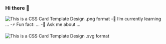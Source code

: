 ### Hi there 👋

<!--
**anthonygenovese/anthonygenovese** is a ✨ _special_ ✨ repository because its `README.md` (this file) appears on your GitHub profile.
bafybeibqwwwjttxevepk5eepznwueqj6woo57e5aeciunlmc4coc4s4kdq
Here are some ideas to get you started:

- 👯 I’m looking to collaborate on ...
- 🤔 I’m looking for help with ...
💬 Ask me about ...
- 📫 How to reach me: ...
- 😄 Pronouns: ...
-->
![This is a CSS Card Template Design .png format](https://ipfs.io/ipfs/QmPG78CBCd3hyJPZPVu5bWYxUpbuwvXRoLXYzxgKGkPxkK?filename=png-card-layout.png "Image")
-🌱 I’m currently learning ...
-⚡ Fun fact: ...
-💬 Ask me about ...

![This is a CSS Card Template Design .svg format](https://ipfs.io/ipfs/QmUKyLPyp1SYT29VMS43kdhMHhQQkPhQt6mowDQd1fUiLc?filename=svg-card-layout.svg "Image")
